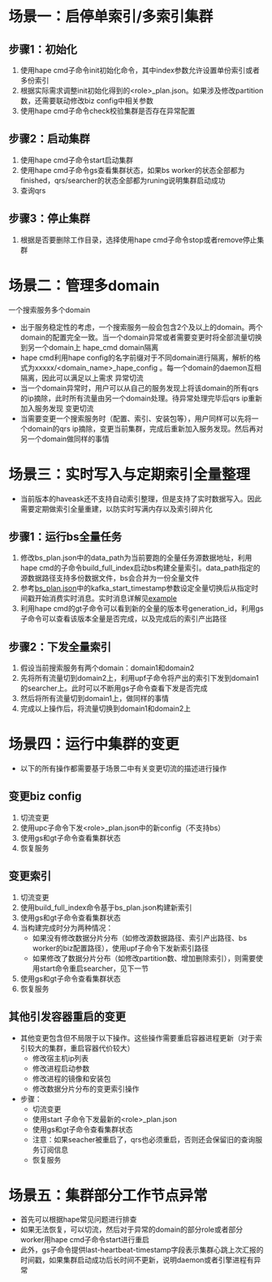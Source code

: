 # 场景一：启停单索引/多索引集群
## 步骤1：初始化
1. 使用hape cmd子命令init初始化命令，其中index参数允许设置单份索引或者多份索引
2. 根据实际需求调整init初始化得到的\<role\>_plan.json。如果涉及修改partition数，还需要联动修改biz config中相关参数
3. 使用hape cmd子命令check校验集群是否存在异常配置

## 步骤2：启动集群
1. 使用hape cmd子命令start启动集群
2. 使用hape cmd子命令gs查看集群状态，如果bs worker的状态全部都为finished，qrs/searcher的状态全部都为runing说明集群启动成功
3. 查询qrs

## 步骤3：停止集群
1. 根据是否要删除工作目录，选择使用hape cmd子命令stop或者remove停止集群

# 场景二：管理多domain
一个搜索服务多个domain
* 出于服务稳定性的考虑，一个搜索服务一般会包含2个及以上的domain。两个domain的配置完全一致。当一个domain异常或者需要变更时将全部流量切换到另一个domain上
hape_cmd domain隔离
* hape cmd利用hape config的名字前缀对于不同domain进行隔离，解析的格式为xxxxx/<domain_name>_hape_config 。每一个domain的daemon互相隔离，因此可以满足以上需求
异常切流
* 当一个domain异常时，用户可以从自己的服务发现上将该domain的所有qrs的ip摘除，此时所有流量由另一个domain处理。待异常处理完毕后qrs ip重新加入服务发现
变更切流
* 当需要变更一个搜索服务时（配置、索引、安装包等），用户同样可以先将一个domain的qrs ip摘除，变更当前集群，完成后重新加入服务发现。然后再对另一个domain做同样的事情

# 场景三：实时写入与定期索引全量整理
* 当前版本的haveask还不支持自动索引整理，但是支持了实时数据写入。因此需要定期做索引全量重建，以防实时写满内存以及索引碎片化
## 步骤1：运行bs全量任务
1. 修改bs_plan.json中的data_path为当前要跑的全量任务源数据地址，利用hape cmd的子命令build_full_index启动bs构建全量索引。data_path指定的源数据路径支持多份数据文件，bs会合并为一份全量文件
2. 参考[bs_plan.json](https://github.com/alibaba/havenask/wiki/Hape%E9%85%8D%E7%BD%AE%E8%AF%A6%E8%A7%A3#bs_planjson)中的kafka_start_timestamp参数设定全量切换后从指定时间戳开始消费实时消息。实时消息详解见[example](https://github.com/alibaba/havenask/wiki/%E5%AE%9E%E6%97%B6%E5%8A%9F%E8%83%BD%E4%BD%BF%E7%94%A8%E6%96%87%E6%A1%A3)
3. 利用hape cmd的gt子命令可以看到新的全量的版本号generation_id，利用gs子命令可以查看该版本全量是否完成，以及完成后的索引产出路径

## 步骤2：下发全量索引
1. 假设当前搜索服务有两个domain：domain1和domain2
2. 先将所有流量切到domain2上，利用upf子命令将产出的索引下发到domain1的searcher上。此时可以不断用gs子命令查看下发是否完成
3. 然后将所有流量切到domain1上，做同样的事情
4. 完成以上操作后，将流量切换到domain1和domain2上

# 场景四：运行中集群的变更
* 以下的所有操作都需要基于场景二中有关变更切流的描述进行操作
## 变更biz config
1. 切流变更
2. 使用upc子命令下发\<role\>_plan.json中的新config（不支持bs）
3. 使用gs和gt子命令查看集群状态
4. 恢复服务

## 变更索引
1. 切流变更
2. 使用build_full_index命令基于bs_plan.json构建新索引
3. 使用gs和gt子命令查看集群状态
4. 当构建完成时分为两种情况：
    * 如果没有修改数据分片分布（如修改源数据路径、索引产出路径、bs worker的biz配置路径），使用upf子命令下发新索引路径
    * 如果修改了数据分片分布（如修改partition数、增加删除索引），则需要使用start命令重启searcher，见下一节
5. 使用gs和gt子命令查看集群状态
6. 恢复服务

## 其他引发容器重启的变更
* 其他变更包含但不局限于以下操作。这些操作需要重启容器进程更新（对于索引较大的集群，重启容器代价较大）
    * 修改宿主机ip列表
    * 修改进程启动参数
    * 修改进程的镜像和安装包
    * 修改数据分片分布的变更索引操作
* 步骤：
    * 切流变更
    * 使用start 子命令下发最新的\<role\>_plan.json
    * 使用gs和gt子命令查看集群状态
    * 注意：如果seacher被重启了，qrs也必须重启，否则还会保留旧的查询服务订阅信息
    * 恢复服务

# 场景五：集群部分工作节点异常
* 首先可以根据hape常见问题进行排查
* 如果无法恢复，可以切流，然后对于异常的domain的部分role或者部分worker用hape cmd子命令start进行重启
* 此外，gs子命令提供last-heartbeat-timestamp字段表示集群心跳上次汇报的时间戳，如果集群启动成功后长时间不更新，说明daemon或者引擎进程有异常
